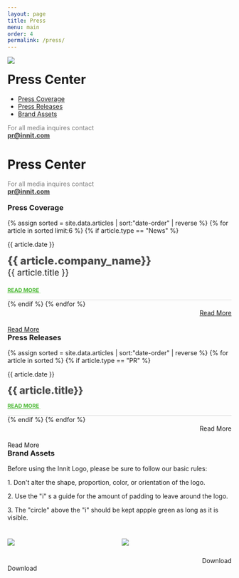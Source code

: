 ```yaml
---
layout: page
title: Press
menu: main
order: 4
permalink: /press/
---
```

<div class="row">
  <img class="responsive-img" src="{{ site.url }}/assets/images/sitewide/hero_placeholder.png">
</div>
<div class="row">
  <div class="col s12 m4 l3 offset-m1 offset-l1">
    <div class="toc-wrapper target hide-on-small-only" style="margin-top: 1.1rem;">
      <div class="leftbar"></div>
      <h1 style="margin-top:7px;">Press Center</h1>
        <ul class="section table-of-contents">
          <li><a href="#PressCoverage">Press Coverage</a></li>
          <li><a href="#PressReleases">Press Releases</a></li>
          <li><a href="#BrandAssets">Brand Assets</a></li>
        </ul>
      <p style="color:#7c7c7c;"> For all media inquires contact <br> <a href="#" style="font-weight: 800;color:#4b4b4b;">pr@innit.com</a></p> 
    </div>
    <div class="hide-on-med-and-up">
      <div class="leftbar"></div>
      <h1>Press Center</h1>
      <p style="color:#7c7c7c;"> For all media inquires contact <br> <a href="#" style="font-weight: 800;color:#4b4b4b;">pr@innit.com</a></p> 
    </div>
  </div>
  <div class="col s12 m6 l7">
    <div id="PressCoverage" class="section scrollspy">
      <div class="row">
        <h3 style="margin-top: 1.1rem;">Press Coverage</h3>
      </div>
      {% assign sorted = site.data.articles | sort:"date-order" | reverse %}
      {% for article in sorted limit:6 %}
        {% if article.type == "News" %}
      <div class="col s3" style="padding-left:0px;">
        <p>{{ article.date }}</p>
      </div>
      <div class="col s9">
        <p style="font-weight:800; font-size:1.5rem; color:#4b4b4b;margin-top:13px; margin-bottom:0px;">{{ article.company_name}}</p>
          <p style="margin-top:0px; font-size:1.2rem;">{{ article.title }}</p>
          <p><div style="position:relative;"><a href="{{ article.url }}" style="color:#4cb935;font-weight:700;text-spacing:1px;text-transform:uppercase;font-size:12px;">Read More<div style="height:2px;background-color:#4cb935;position:absolute;bottom:0;opacity:0.2;width:75px;"></div></a></div></p>
      </div>
      <div class="col s12" style="border-bottom: 1px solid #DADADA;">
      </div>
      {% endif %}
      {% endfor %}
      <a class="waves-effect waves-light btn-large regbutton" href="{{ site.url }}/articles/" style="float:right;margin-top: 20px;">Read More</a>
      <a class="waves-effect waves-light btn-large mobilebutton" href="{{ site.url }}/articles/" style="float:right;margin-top: 20px;width:100%">Read More</a>
    </div>
  </div>
  <div class="col s12 m6 l7 offset-m5 offset-l4">
    <div id="PressReleases" class="section scrollspy">
      <div class="row">
        <h3 style="margin-top: 1.1rem;">Press Releases</h3>
      </div>
      {% assign sorted = site.data.articles | sort:"date-order" | reverse %}
      {% for article in sorted %}
        {% if article.type == "PR" %}
      <div class="col s3" style="padding-left:0px;">
        <p>{{ article.date }}</p>
      </div>
      <div class="col s9">
        <p style="font-weight:800; font-size:1.4rem; color:#4b4b4b;margin-top:13px; margin-bottom:0px;">{{ article.title}}</p>
          <p><div style="position:relative;"><a href="{{ article.url }}" style="color:#4cb935;font-weight:700;text-spacing:1px;text-transform:uppercase;font-size:12px;">Read More<div style="height:2px;background-color:#4cb935;position:absolute;bottom:0;opacity:0.2;width:75px;"></div></a></div></p>
      </div>
      <div class="col s12" style="border-bottom: 1px solid #DADADA;">
      </div>
      {% endif %}
      {% endfor %}
      <a class="waves-effect waves-light btn-large regbutton" style="float:right;margin-top: 20px;">Read More</a>
      <a class="waves-effect waves-light btn-large mobilebutton" style="float:right;margin-top: 20px;width:100%;">Read More</a>
    </div>
  </div>
  <div class="col s12 m6 l7 offset-m5 offset-l4">
    <div id="BrandAssets" class="section scrollspy">
      <h3 style="margin-top:1.1rem;">Brand Assets</h3>
      <p class="body">Before using the Innit Logo, please be sure to follow our basic rules:</p>
      <p class="body">1. Don't alter the shape, proportion, color, or orientation of the logo.</p>
      <p class="body">2. Use the "i" s a guide for the amount of padding to leave around the logo.</p>
      <p class="body">3. The "circle" above the "i" should be kept appple green as long as it is visible.</p>
      <div class="brandholdercontainer" style="display:flex">
        <div class="brandholder" style="flex: 1 1 0;margin: 25px 10px 25px 0px;">
          <img class="responsive-img" src="{{ site.url }}/assets/images/press/press-brand-logo-color.jpg">
        </div>
        <div class="brandholder" style="flex: 1 1 0;margin: 25px 0px 25px 0px">
          <img class="responsive-img" src="{{ site.url }}/assets/images/press/press-brand-logo-white.jpg">
        </div>
      </div>
      <a class="waves-effect waves-light btn-large regbutton" style="float:right;">Download</a>
      <a class="waves-effect waves-light btn-large mobilebutton" style="float:right;width:100%;">Download</a>
    </div>
  </div>
</div>